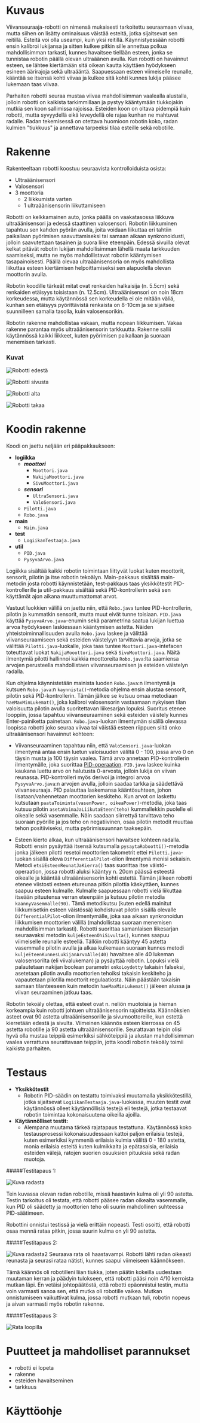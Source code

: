 # Kuvaus

Viivanseuraaja-robotti on nimensä mukaisesti tarkoitettu seuraamaan viivaa, mutta siihen on lisätty ominaisuus väistää esteitä, jotka sijaitsevat sen reitillä. Esteitä voi olla useampi, kuin yksi reitillä. Käynnistyessään robotti ensin kalibroi lukijansa ja sitten kulkee pitkin sille annettua polkua mahdollisimman tarkasti, kunnes havaitsee tiellään esteen, jonka se tunnistaa robotin päällä olevan ultraäänen avulla. Kun robotti on havainnut esteen, se lähtee kiertämään sitä oikean kautta käyttäen hyödykseen esineen äärirajoja sekä ultraääntä. Saapuessaan esteen viimeiselle reunalle, kääntää se itsensä kohti viivaa ja kulkee sitä kohti kunnes lukija pääsee lukemaan taas viivaa.

Parhaiten robotti seuraa mustaa viivaa mahdollisimman vaalealla alustalla, jolloin robotti on kaikista tarkimmillaan ja pystyy kääntymään tiukkojakin mutkia sen koon sallimissa rajoissa. Esteiden koon on oltava pidempiä kuin robotti, mutta syvyydellä eikä leveydellä ole rajaa kunhan ne mahtuvat radalle. Radan tekemisessä on otettava huomioon robotin koko, radan kulmien "tiukkuus" ja annettava tarpeeksi tilaa esteille sekä robotille.

# Rakenne

Rakenteeltaan robotti koostuu seuraavista kontrolloiduista osista:
* Ultraäänisensori
* Valosensori
* 3 moottoria
  * 2 liikkumista varten
  * 1 ultraäänisensorin liikuttamiseen

Robotti on kelkkamainen auto, jonka päällä on vaakatasossa liikkuva ultraäänisensori ja edessä staattinen valosensori. Robotin liikkuminen tapahtuu sen kahden pyörän avulla, joita voidaan liikuttaa eri tahtiin paikallaan pyörimisen saavuttamiseksi tai samaan aikaan synkronoidusti, jolloin saavutettaan tasainen ja suora liike eteenpäin. Edessä sivuilla olevat kelkat pitävät robotin lukijan mahdollisimman lähellä maata tarkkuuden saamiseksi, mutta ne myös mahdollistavat robotin kääntymisen tasapainoisesti. Päällä olevaa ultraäänisensoria on myös mahdollista liikuttaa esteen kiertämisen helpoittamiseksi sen alapuolella olevan moottorin avulla.

Robotin koodille tärkeät mitat ovat renkaiden halkaisija (n. 5.5cm) sekä renkaiden etäisyys toisistaan (n. 12.5cm). Ultraäänisensori on noin 18cm korkeudessa, mutta käytännössä sen korkeudella ei ole mitään väliä, kunhan sen etäisyys pyörittävistä renkaista on 8-10cm ja se sijaitsee suunnilleen samalla tasolla, kuin valosensorikin.

Robotin rakenne mahdollistaa vakaan, mutta nopean liikkumisen. Vakaa rakenne parantaa myös ultraäänisensorin tarkkuutta. Rakenne sallii käytännössä kaikki liikkeet, kuten pyörimisen paikallaan ja suoraan menemisen tarkasti.


### Kuvat

![Robotti edestä](/pics/robottiEdestä.jpg?raw=true "Robotti edestä")

![Robotti sivusta](/pics/robottiSivusta.jpg?raw=true "Robotti sivusta")

![Robotti alta](/pics/robottiAlta.jpg?raw=true "Robotti alta")

![Robotti takaa](/pics/robottiTakaa.jpg?raw=true "Robotti takaa")


# Koodin rakenne

Koodi on jaettu neljään eri pääpakkaukseen:
* **logiikka**
  * ***moottori***
    * `Moottori.java`
    * `NakijaMoottori.java`
    * `SivuMoottori.java`
  * ***sensori***
    * `UltraSensori.java`
    * `ValoSensori.java`
  * `Pilotti.java`
  * `Robo.java`
* **main**
  * `Main.java`
* **test**
  * `LogiikanTestaaja.java`
* **util**
  * `PID.java`
  * `PysyvaArvo.java`

Logiikka sisältää kaikki robotin toimintaan liittyvät luokat kuten moottorit, sensorit, pilotin ja itse robotin tekoälyn. Main-pakkaus sisältää main-metodin josta robotti käynnistetään, test-pakkaus taas yksikkötestit PID-kontrollerille ja util-pakkaus sisältää sekä PID-kontrollerin sekä sen käyttämät ajon aikana muuttumattomat arvot.

Vastuut luokkien välillä on jaettu niin, että `Robo.java` tuntee PID-kontrollerin, pilotin ja kummatkin sensorit, mutta muut eivät tunne toisiaan. `PID.java` käyttää `PysyvaArvo.java`-enumin sekä parametrina saatua lukijan luettua arvoa hyödykseen laskiessaan kääntymisen astetta. Näiden yhteistoiminnallisuuden avulla `Robo.java` laskee ja välittää viivanseuraamiseen sekä esteiden väistelyyn tarvittavia arvoja, jotka se välittää `Pilotti.java`-luokalle, joka taas tuntee `Moottori.java`-intefacen toteuttavat luokat `NakijaMooottori.java` sekä `SivuMoottori.java`. Näitä ilmentymiä pilotti hallinnoi kaikkia moottoreita `Robo.java`:lta saamiensa arvojen perusteella mahdollistaen viivanseuraamisen ja esteiden väistelyn radalla.

Kun ohjelma käynnistetään mainista luoden `Robo.java`:n ilmentymä ja kutsuen `Robo.java`:n `kaynnista()`-metodia ohjelma ensin alustaa sensorit, pilotin sekä PID-kontrollerin. Tämän jälkee se kutsuu omaa metodiaan `haeMaxMinLukemat()`, joka kalibroi valosensorin vastaamaan nykyisen tilan valoisuutta pilotin avulla suoritettavan liikesarjan lopuksi. Suoritus etenee looppiin, jossa tapahtuu viivanseuraaminen sekä esteiden väistely kunnes Enter-painiketta painetaan. `Robo.java`-luokan ilmentymän sisällä olevassa loopissa robotti joko seuraa viivaa tai väistää esteen  riippuen siitä onko ultraäänisensori havainnut kohteen:

* Viivanseuraaminen tapahtuu niin, että `ValoSensori.java`-luokan ilmentymä antaa ensin luetun valoisuuden väliltä 0 - 100, jossa arvo 0 on täysin musta ja 100 täysin vaalea. Tämä arvo annetaan PID-kontrollerin ilmentymälle, joka suorittaa [PID-operaation](http://en.wikipedia.org/wiki/PID_controller). `PID.java` laskee kuinka kaukana luettu arvo on halutusta 0-arvosta, jolloin lukija on viivan reunassa. PID-kontrolleri myös derivoi ja integroi arvoa `PysyvaArvo.java`:n arvojen avulla, jolloin saadaa tarkka ja säädettävä viivanseuraaja. PID palauttaa laskemansa kääntösuhteen, johon lisataan/vahennetaan moottorien keskiteho. Kun arvot on laskettu kutsutaan `paataToiminta(vasenPower, oikeaPower)`-metodia, joka taas kutsuu pilotin `asetaVoimaJaLiikutaEteen(teho)` kummallekkin puolelle eli oikealle sekä vasemmalle. Näin saadaan siirrettyä tarvittava teho suoraan pyörille ja jos teho on negatiivinen, osaa pilotin metodit muuttaa tehon positiiviseksi, mutta pyörimissuunnan taaksepäin.

* Esteen kierto alkaa, kun ultraäänisensori havaitsee kohteen radalla. Robotti ensin pysäyttää itsensä kutsumalla `pysaytaRobootti()`-metodia jonka jälkeen pilotti resetoi moottorien takometrit ettei `Pilotti.java`-luokan sisällä oleva `DifferentialPilot`-olion ilmentymä menisi sekaisin. Metodi `etsiEsteenReunatJaKierra()` taas suorittaa itse väistö-operaation, jossa robotti aluksi kääntyy n. 20cm päässä esteestä oikealle ja kääntää ultraäänisensorin kohti estettä. Tämän jälkeen robotti etenee viistosti esteen etureunaa pitkin pilottia käskyttäen, kunnes saapuu esteen kulmalle. Kulmalle saapuessaan robotti vielä liikuttaa itseään pituutensa verran eteenpäin ja kutsuu pilotin metodia `kaannyVasemmalle(90)`. Tämä metodikutsu (kuten edellä mainitut liikkumisetkin esteen väistössä) kohdistuvat pilotin sisällä olevalle `DifferentialPilot`-olion ilmentymälle, joka saa aikaan synkronoidun liikkumisen moottorien välillä (mahdollistaa suoraan menemisen mahdollisimman tarkasti). Robotti suorittaa samanlaisen liikesarjan seuraavaksi metodin `kuljeEsteenOhiSivulta()`, kunnes saapuu viimeiselle reunalle esteellä. Tällöin robotti kääntyy 45 astetta vasemmalle pilotin avulla ja alkaa kulkemaan suoraan kunnes metodi `kuljeEteenKunnesLukijanArvoAlle(40)` havaitsee alle 40 lukeman valosensorilta (eli viivalukeman) ja pysäyttää robotin. Lopuksi vielä palautetaan nakijan boolean parametri `onkoLoydetty` takaisin falseksi, asetetaan pilotin avulla moottorien tehoiksi takaisin keskiteho ja vapautetaan pilotilla moottorit regulaatiosta. Näin päästään takaisin samaan tilanteeseen kuin metodin `haeMaxMinLukemat()` jälkeen alussa ja viivan seuraaminen jatkuu taas.

Robotin tekoäly olettaa, että esteet ovat n. neliön muotoisia ja hieman korkeampia kuin robotti johtuen ultraäänisensorin rajoitteista. Käännöksien asteet ovat 90 astetta ultraäänisensorille ja sivumoottoreille, kun estettä kierretään edestä ja sivulta. Viimeinen käännös esteen kierrossa on 45 astetta robotille ja 90 astetta ultraäänisensorille.  Seurattavan teipin olisi hyvä olla mustaa teippiä esimerkiksi sähköteippiä ja alustan mahdollisimman vaalea verrattuna seurattavaan teippiin, jotta koodi robotin tekoäly toimii kaikista parhaiten.

# Testaus

- **Yksikkötestit**
  * Robotin PID-säädin on testattu toimivaksi muutamalla yksikkötestillä, jotka sijaitsevat `LogiikanTestaaja.java`-luokassa, muuten testit ovat käytännössä olleet käytännöllisiä testejä eli testejä, jotka testaavat robotin toimintaa kokonaisuutena oikeilla ajoilla.
- **Käytännölliset testit:**
  * Alempana muutama tärkeä rajatapaus testattuna. Käytännössä koko testausprosessi kokonaisuudessaan kattoi paljon erilaisia testejä, kuten esimerkiksi kymmeniä erilaisia kulmia väliltä 0 - 180 astetta, monia erilaisia esteitä kuten kulmikkaita ja epätasaisia, erilaisia esteiden välejä, ratojen suorien osuuksien pituuksia sekä radan muotoja.

#####Testitapaus 1:

![Kuva radasta](/pics/helppoRata.jpg?raw=true)

Tein kuvassa olevan radan robotille, missä haastavin kulma oli yli 90 astetta. Testin tarkoitus oli testata, että robotti pääsee radan oikealta vasemmalle, kun PID oli säädetty ja moottorien teho oli suurin mahdollinen suhteessa PID-säätimeen.

Robottini onnistui testissä ja vielä erittäin nopeasti. Testi osoitti, että robotti osaa mennä rataa pitkin, jossa suurin kulma on yli 90 astetta.

#####Testitapaus 2:

![Kuva radasta2](/pics/vaikeaRata.jpg)
Seuraava rata oli haastavampi. Robotti lähti radan oikeasti reunasta ja seurasi rataa nätisti, kunnes saapui viimeiseen käännökseen.

Tämä käännös oli robotilleni liian tiukka, joten päätin kokeilla uudestaan muutaman kerran ja päädyin tulokseen, että robotti pääsi noin 4/10 kerroista mutkan läpi. En vetäisi johtopäätöstä, että robotti epäonnistui testin, mutta voin varmasti sanoa sen, että mutka oli robotille vaikea. Mutkan onnistumiseen vaikuttivat kulma, jossa robotti mutkaan tuli, robotin nopeus ja aivan varmasti myös robotin rakenne.

#####Testitapaus 3:

![Rata loopilla](/pics/esimerkkiRata.jpg)


# Puutteet ja mahdolliset parannukset

- robotti ei lopeta
- rakenne
- esteiden havaitseminen
- tarkkuus


# Käyttöohje
